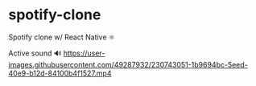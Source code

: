 # spotify-clone
Spotify clone w/ React Native ⚛️


Active sound 🔊
https://user-images.githubusercontent.com/49287932/230743051-1b9694bc-5eed-40e9-b12d-84100b4f1527.mp4
